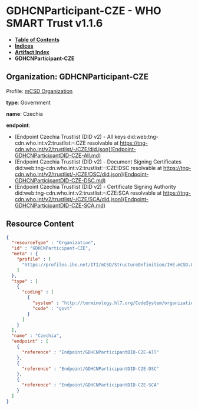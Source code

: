 # GDHCNParticipant-CZE - WHO SMART Trust v1.1.6

* [**Table of Contents**](toc.md)
* [**Indices**](indices.md)
* [**Artifact Index**](artifacts.md)
* **GDHCNParticipant-CZE**

## Organization: GDHCNParticipant-CZE

Profile: [mCSD Organization](https://profiles.ihe.net/ITI/mCSD/4.0.0/StructureDefinition-IHE.mCSD.Organization.html)

**type**: Government

**name**: Czechia

**endpoint**: 

* [Endpoint Czechia Trustlist (DID v2) - All keys did:web:tng-cdn.who.int:v2:trustlist:-:CZE resolvable at https://tng-cdn.who.int/v2/trustlist/-/CZE/did.json](Endpoint-GDHCNParticipantDID-CZE-All.md)
* [Endpoint Czechia Trustlist (DID v2) - Document Signing Certificates did:web:tng-cdn.who.int:v2:trustlist:-:CZE:DSC resolvable at https://tng-cdn.who.int/v2/trustlist/-/CZE/DSC/did.json](Endpoint-GDHCNParticipantDID-CZE-DSC.md)
* [Endpoint Czechia Trustlist (DID v2) - Certificate Signing Authority did:web:tng-cdn.who.int:v2:trustlist:-:CZE:SCA resolvable at https://tng-cdn.who.int/v2/trustlist/-/CZE/SCA/did.json](Endpoint-GDHCNParticipantDID-CZE-SCA.md)



## Resource Content

```json
{
  "resourceType" : "Organization",
  "id" : "GDHCNParticipant-CZE",
  "meta" : {
    "profile" : [
      "https://profiles.ihe.net/ITI/mCSD/StructureDefinition/IHE.mCSD.Organization"
    ]
  },
  "type" : [
    {
      "coding" : [
        {
          "system" : "http://terminology.hl7.org/CodeSystem/organization-type",
          "code" : "govt"
        }
      ]
    }
  ],
  "name" : "Czechia",
  "endpoint" : [
    {
      "reference" : "Endpoint/GDHCNParticipantDID-CZE-All"
    },
    {
      "reference" : "Endpoint/GDHCNParticipantDID-CZE-DSC"
    },
    {
      "reference" : "Endpoint/GDHCNParticipantDID-CZE-SCA"
    }
  ]
}

```
